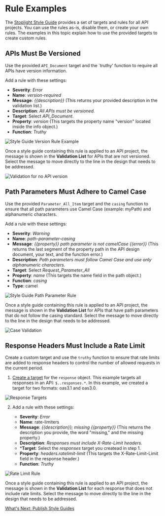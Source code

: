 # Rule Examples

The [Stoplight Style Guide](https://apistylebook.stoplight.io/docs/stoplight-style-guide) provides a set of targets and rules for all API projects. You can use the rules as-is, disable them, or create your own rules. The examples in this topic explain how to use the provided targets to create custom rules.

## APIs Must Be Versioned

Use the provided `API_Document` target and the `truthy' function to require all APIs have version information. 

Add a rule with these settings:

  - **Severity**: *Error* 
  - **Name**: *version-required*
  - **Message**:  *{{description}}* (This returns your provided description in the validation list.) 
  - **Description**: *All APIs must be versioned.*
  - **Target**: Select *API_Document*.
  - **Property**: *version* (This targets the property  name "version" located inside the info object.)
  - **Function**: *Truthy* 
  
![Style Guide Version Rule Example](https://stoplight.io/api/v1/projects/cHJqOjI/images/8M9DdeCUZyM)

Once a style guide containing this rule is applied to an API project, the message is shown in the **Validation List** for APIs that are not versioned. Select the message to move directly to the line in the design that needs to be addressed.

![Validation for no API version](https://stoplight.io/api/v1/projects/cHJqOjI/images/k6OxHA19nZk)

## Path Parameters Must Adhere to Camel Case

Use the provided `Parameter_All_Item` target and the `casing` function to ensure that all path parameters use Camel Case (example: myPath) and alphanumeric characters.

Add a rule with these settings:

  - **Severity**: *Warning* 
  - **Name**: *path-parameter-casing*
  - **Message**: *{{property}} path parameter is not camelCase {{error}}* (This returns the last segment of the property path in the API design document, your text, and the function error.) 
  - **Description**: *Path parameters must follow Camel Case and use only alphanumeric characters.*
  - **Target**: Select *Request_Parameter_All*
  - **Property**: *name* (This targets the name field in the path object.)
  - **Function**: *casing* 
  - **Type**: camel
    
![Style Guide Path Parameter Rule](https://stoplight.io/api/v1/projects/cHJqOjI/images/AEbmAKpH6lA)

Once a style guide containing this rule is applied to an API project, the message is shown in the **Validation List** for APIs that have path parameters that do not follow the casing standard. Select the message to move directly to the line in the design that needs to be addressed.

![Case Validation](https://stoplight.io/api/v1/projects/cHJqOjI/images/rjqUtPFdKdM)

## Response Headers Must Include a Rate Limit

Create a custom target and use the `truthy` function to ensure that rate limits are added to response headers to control the number of allowed requests in the current period.

1. [Create a target](b-create-targets.md) for the `response` object. This example targets all responses in an API: `$..responses.*`. In this example, we created a target for two formats: oas3.1 and oas3.0.

![Response Targets](https://stoplight.io/api/v1/projects/cHJqOjI/images/J2RbvdeFmNQ)

2. Add a rule with these settings:
      
   - **Severity**: *Error*
   - **Name**:  rate-limiters
   - **Message**: *{{description}}; missing {{property}}* (This returns the description you provide, the word "missing," and the missing property.)
   - **Description**: *Responses must include X-Rate-Limit headers.*
   - ***Target**: Select the *responses* target you createad in step 1.
   - **Property**: *headers.ratelimit-limit* (This targets the  X-Rate-Limit-Limit field in the response header.)
   - **Function**: *Truthy* 

![Rate Limit Rule](https://stoplight.io/api/v1/projects/cHJqOjI/images/IhogHCC6SOw)

Once a style guide containing this rule is applied to an API project, the message is shown in the **Validation List** for each response that does not include rate limits. Select the message to move directly to the line in the design that needs to be addressed.

[What's Next: Publish Style Guides](e.publish-style-guide.md)